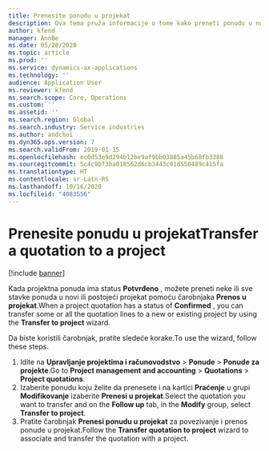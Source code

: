 ```yaml
---
title: Prenesite ponudu u projekat
description: Ova tema pruža informacije o tome kako preneti ponudu u novi ili postojeći projekat.
author: kfend
manager: AnnBe
ms.date: 05/28/2020
ms.topic: article
ms.prod: ''
ms.service: dynamics-ax-applications
ms.technology: ''
audience: Application User
ms.reviewer: kfend
ms.search.scope: Core, Operations
ms.custom: ''
ms.assetid: ''
ms.search.region: Global
ms.search.industry: Service industries
ms.author: andchoi
ms.dyn365.ops.version: 7
ms.search.validFrom: 2019-01-15
ms.openlocfilehash: ec0d53e9d294b12be9af9bb03885a45b68fb3388
ms.sourcegitcommit: 5c4c9bf3ba018562d6cb3443c01d550489c415fa
ms.translationtype: HT
ms.contentlocale: sr-Latn-RS
ms.lasthandoff: 10/16/2020
ms.locfileid: "4083556"
---
```

# <a name="transfer-a-quotation-to-a-project"></a><span data-ttu-id="61538-103">Prenesite ponudu u projekat</span><span class="sxs-lookup"><span data-stu-id="61538-103">Transfer a quotation to a project</span></span>

[!include [banner](../includes/banner.md)]

<span data-ttu-id="61538-104">Kada projektna ponuda ima status **Potvrđeno** , možete preneti neke ili sve stavke ponuda u novi ili postojeći projekat pomoću čarobnjaka **Prenos u projekat**.</span><span class="sxs-lookup"><span data-stu-id="61538-104">When a project quotation has a status of **Confirmed** , you can transfer some or all the quotation lines to a new or existing project by using the **Transfer to project** wizard.</span></span> 

<span data-ttu-id="61538-105">Da biste koristili čarobnjak, pratite sledeće korake.</span><span class="sxs-lookup"><span data-stu-id="61538-105">To use the wizard, follow these steps.</span></span>

1. <span data-ttu-id="61538-106">Idite na **Upravljanje projektima i računovodstvo** > **Ponude** > **Ponude za projekte**.</span><span class="sxs-lookup"><span data-stu-id="61538-106">Go to **Project management and accounting** > **Quotations** > **Project quotations**.</span></span>
2. <span data-ttu-id="61538-107">Izaberite ponudu koju želite da prenesete i na kartici **Praćenje** u grupi **Modifikovanje** izaberite **Prenesi u projekat**.</span><span class="sxs-lookup"><span data-stu-id="61538-107">Select the quotation you want to transfer and on the **Follow up** tab, in the **Modify** group, select **Transfer to project**.</span></span>
3. <span data-ttu-id="61538-108">Pratite čarobnjak **Prenesi ponudu u projekat** za povezivanje i prenos ponude u projekat.</span><span class="sxs-lookup"><span data-stu-id="61538-108">Follow the **Transfer quotation to project** wizard to associate and transfer the quotation with a project.</span></span>
